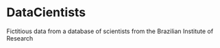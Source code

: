 # DataCientists
Fictitious data from a database of scientists from the Brazilian Institute of Research 
